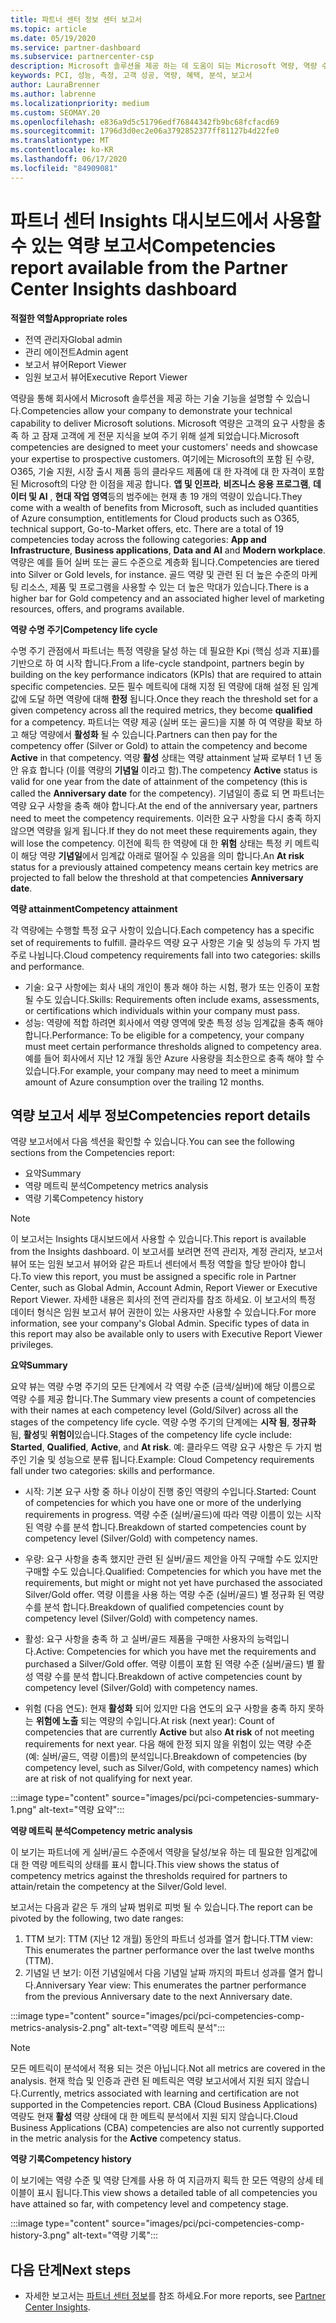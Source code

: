 ```yaml
---
title: 파트너 센터 정보 센터 보고서
ms.topic: article
ms.date: 05/19/2020
ms.service: partner-dashboard
ms.subservice: partnercenter-csp
description: Microsoft 솔루션을 제공 하는 데 도움이 되는 Microsoft 역량, 역량 수준 및 제품을 개선할 수 있는 방법을 확인 하세요.
keywords: PCI, 성능, 측정, 고객 성공, 역량, 혜택, 분석, 보고서
author: LauraBrenner
ms.author: labrenne
ms.localizationpriority: medium
ms.custom: SEOMAY.20
ms.openlocfilehash: e836a9d5c51796edf76844342fb9bc68fcfacd69
ms.sourcegitcommit: 1796d3d0ec2e06a3792852377ff81127b4d22fe0
ms.translationtype: MT
ms.contentlocale: ko-KR
ms.lasthandoff: 06/17/2020
ms.locfileid: "84909081"
---
```

# <a name="competencies-report-available-from-the-partner-center-insights-dashboard"></a><span data-ttu-id="d322e-104">파트너 센터 Insights 대시보드에서 사용할 수 있는 역량 보고서</span><span class="sxs-lookup"><span data-stu-id="d322e-104">Competencies report available from the Partner Center Insights dashboard</span></span>

<span data-ttu-id="d322e-105">**적절한 역할**</span><span class="sxs-lookup"><span data-stu-id="d322e-105">**Appropriate roles**</span></span>
- <span data-ttu-id="d322e-106">전역 관리자</span><span class="sxs-lookup"><span data-stu-id="d322e-106">Global admin</span></span>
- <span data-ttu-id="d322e-107">관리 에이전트</span><span class="sxs-lookup"><span data-stu-id="d322e-107">Admin agent</span></span>
- <span data-ttu-id="d322e-108">보고서 뷰어</span><span class="sxs-lookup"><span data-stu-id="d322e-108">Report Viewer</span></span>
- <span data-ttu-id="d322e-109">임원 보고서 뷰어</span><span class="sxs-lookup"><span data-stu-id="d322e-109">Executive Report Viewer</span></span>

<span data-ttu-id="d322e-110">역량을 통해 회사에서 Microsoft 솔루션을 제공 하는 기술 기능을 설명할 수 있습니다.</span><span class="sxs-lookup"><span data-stu-id="d322e-110">Competencies allow your company to demonstrate your technical capability to deliver Microsoft solutions.</span></span> <span data-ttu-id="d322e-111">Microsoft 역량은 고객의 요구 사항을 충족 하 고 잠재 고객에 게 전문 지식을 보여 주기 위해 설계 되었습니다.</span><span class="sxs-lookup"><span data-stu-id="d322e-111">Microsoft competencies are designed to meet your customers' needs and showcase your expertise to prospective customers.</span></span> <span data-ttu-id="d322e-112">여기에는 Microsoft의 포함 된 수량, O365, 기술 지원, 시장 출시 제품 등의 클라우드 제품에 대 한 자격에 대 한 자격이 포함 된 Microsoft의 다양 한 이점을 제공 합니다. **앱 및 인프라**, **비즈니스 응용 프로그램**, **데이터 및 AI** , **현대 작업 영역**등의 범주에는 현재 총 19 개의 역량이 있습니다.</span><span class="sxs-lookup"><span data-stu-id="d322e-112">They come with a wealth of benefits from Microsoft, such as included quantities of Azure consumption, entitlements for Cloud products such as O365, technical support, Go-to-Market offers, etc. There are a total of 19 competencies today across the following categories: **App and Infrastructure**, **Business applications**, **Data and AI** and **Modern workplace**.</span></span> <span data-ttu-id="d322e-113">역량은 예를 들어 실버 또는 골드 수준으로 계층화 됩니다.</span><span class="sxs-lookup"><span data-stu-id="d322e-113">Competencies are tiered into Silver or Gold levels, for instance.</span></span> <span data-ttu-id="d322e-114">골드 역량 및 관련 된 더 높은 수준의 마케팅 리소스, 제품 및 프로그램을 사용할 수 있는 더 높은 막대가 있습니다.</span><span class="sxs-lookup"><span data-stu-id="d322e-114">There is a higher bar for Gold competency and an associated higher level of marketing resources, offers, and programs available.</span></span>  

<span data-ttu-id="d322e-115">**역량 수명 주기**</span><span class="sxs-lookup"><span data-stu-id="d322e-115">**Competency life cycle**</span></span>

<span data-ttu-id="d322e-116">수명 주기 관점에서 파트너는 특정 역량을 달성 하는 데 필요한 Kpi (핵심 성과 지표)를 기반으로 하 여 시작 합니다.</span><span class="sxs-lookup"><span data-stu-id="d322e-116">From a life-cycle standpoint, partners begin by building on the key performance indicators (KPIs) that are required to attain specific competencies.</span></span> <span data-ttu-id="d322e-117">모든 필수 메트릭에 대해 지정 된 역량에 대해 설정 된 임계값에 도달 하면 역량에 대해 **한정** 됩니다.</span><span class="sxs-lookup"><span data-stu-id="d322e-117">Once they reach the threshold set for a given competency across all the required metrics, they become **qualified** for a competency.</span></span> <span data-ttu-id="d322e-118">파트너는 역량 제공 (실버 또는 골드)을 지불 하 여 역량을 확보 하 고 해당 역량에서 **활성화** 될 수 있습니다.</span><span class="sxs-lookup"><span data-stu-id="d322e-118">Partners can then pay for the competency offer (Silver or Gold) to attain the competency and become **Active** in that competency.</span></span> <span data-ttu-id="d322e-119">역량 **활성** 상태는 역량 attainment 날짜 로부터 1 년 동안 유효 합니다 (이를 역량의 **기념일** 이라고 함).</span><span class="sxs-lookup"><span data-stu-id="d322e-119">The competency **Active** status is valid for one year from the date of attainment of the competency (this is called the **Anniversary date** for the competency).</span></span> <span data-ttu-id="d322e-120">기념일이 종료 되 면 파트너는 역량 요구 사항을 충족 해야 합니다.</span><span class="sxs-lookup"><span data-stu-id="d322e-120">At the end of the anniversary year, partners need to meet the competency requirements.</span></span> <span data-ttu-id="d322e-121">이러한 요구 사항을 다시 충족 하지 않으면 역량을 잃게 됩니다.</span><span class="sxs-lookup"><span data-stu-id="d322e-121">If they do not meet these requirements again, they will lose the competency.</span></span> <span data-ttu-id="d322e-122">이전에 획득 한 역량에 대 한 **위험** 상태는 특정 키 메트릭이 해당 역량 **기념일**에서 임계값 아래로 떨어질 수 있음을 의미 합니다.</span><span class="sxs-lookup"><span data-stu-id="d322e-122">An **At risk** status for a previously attained competency means certain key metrics are projected to fall below the threshold at that competencies **Anniversary date**.</span></span>

<span data-ttu-id="d322e-123">**역량 attainment**</span><span class="sxs-lookup"><span data-stu-id="d322e-123">**Competency attainment**</span></span>

<span data-ttu-id="d322e-124">각 역량에는 수행할 특정 요구 사항이 있습니다.</span><span class="sxs-lookup"><span data-stu-id="d322e-124">Each competency has a specific set of requirements to fulfill.</span></span> <span data-ttu-id="d322e-125">클라우드 역량 요구 사항은 기술 및 성능의 두 가지 범주로 나뉩니다.</span><span class="sxs-lookup"><span data-stu-id="d322e-125">Cloud competency requirements fall into two categories: skills and performance.</span></span>

- <span data-ttu-id="d322e-126">기술: 요구 사항에는 회사 내의 개인이 통과 해야 하는 시험, 평가 또는 인증이 포함 될 수도 있습니다.</span><span class="sxs-lookup"><span data-stu-id="d322e-126">Skills: Requirements often include exams, assessments, or certifications which individuals within your company must pass.</span></span>
- <span data-ttu-id="d322e-127">성능: 역량에 적합 하려면 회사에서 역량 영역에 맞춘 특정 성능 임계값을 충족 해야 합니다.</span><span class="sxs-lookup"><span data-stu-id="d322e-127">Performance: To be eligible for a competency, your company must meet certain performance thresholds aligned to competency area.</span></span> <span data-ttu-id="d322e-128">예를 들어 회사에서 지난 12 개월 동안 Azure 사용량을 최소한으로 충족 해야 할 수 있습니다.</span><span class="sxs-lookup"><span data-stu-id="d322e-128">For example, your company may need to meet a minimum amount of Azure consumption over the trailing 12 months.</span></span>

## <a name="competencies-report-details"></a><span data-ttu-id="d322e-129">역량 보고서 세부 정보</span><span class="sxs-lookup"><span data-stu-id="d322e-129">Competencies report details</span></span>

<span data-ttu-id="d322e-130">역량 보고서에서 다음 섹션을 확인할 수 있습니다.</span><span class="sxs-lookup"><span data-stu-id="d322e-130">You can see the following sections from the Competencies report:</span></span>

- <span data-ttu-id="d322e-131">요약</span><span class="sxs-lookup"><span data-stu-id="d322e-131">Summary</span></span>
- <span data-ttu-id="d322e-132">역량 메트릭 분석</span><span class="sxs-lookup"><span data-stu-id="d322e-132">Competency metrics analysis</span></span>
- <span data-ttu-id="d322e-133">역량 기록</span><span class="sxs-lookup"><span data-stu-id="d322e-133">Competency history</span></span>

 > [!NOTE]
 > <span data-ttu-id="d322e-134">이 보고서는 Insights 대시보드에서 사용할 수 있습니다.</span><span class="sxs-lookup"><span data-stu-id="d322e-134">This report is available from the Insights dashboard.</span></span> <span data-ttu-id="d322e-135">이 보고서를 보려면 전역 관리자, 계정 관리자, 보고서 뷰어 또는 임원 보고서 뷰어와 같은 파트너 센터에서 특정 역할을 할당 받아야 합니다.</span><span class="sxs-lookup"><span data-stu-id="d322e-135">To view this report, you must be assigned a specific role in Partner Center, such as Global Admin, Account Admin, Report Viewer or Executive Report Viewer.</span></span> <span data-ttu-id="d322e-136">자세한 내용은 회사의 전역 관리자를 참조 하세요. 이 보고서의 특정 데이터 형식은 임원 보고서 뷰어 권한이 있는 사용자만 사용할 수 있습니다.</span><span class="sxs-lookup"><span data-stu-id="d322e-136">For more information, see your company's Global Admin. Specific types of data in this report may also be available only to users with Executive Report Viewer privileges.</span></span>

<span data-ttu-id="d322e-137">**요약**</span><span class="sxs-lookup"><span data-stu-id="d322e-137">**Summary**</span></span>

<span data-ttu-id="d322e-138">요약 뷰는 역량 수명 주기의 모든 단계에서 각 역량 수준 (금색/실버)에 해당 이름으로 역량 수를 제공 합니다.</span><span class="sxs-lookup"><span data-stu-id="d322e-138">The Summary view presents a count of competencies with their names at each competency level (Gold/Silver) across all the stages of the competency life cycle.</span></span> <span data-ttu-id="d322e-139">역량 수명 주기의 단계에는 **시작 됨**, **정규화**됨, **활성**및 **위험이**있습니다.</span><span class="sxs-lookup"><span data-stu-id="d322e-139">Stages of the competency life cycle include: **Started**, **Qualified**, **Active**, and **At risk**.</span></span> <span data-ttu-id="d322e-140">예: 클라우드 역량 요구 사항은 두 가지 범주인 기술 및 성능으로 분류 됩니다.</span><span class="sxs-lookup"><span data-stu-id="d322e-140">Example: Cloud Competency requirements fall under two categories: skills and performance.</span></span>

- <span data-ttu-id="d322e-141">시작: 기본 요구 사항 중 하나 이상이 진행 중인 역량의 수입니다.</span><span class="sxs-lookup"><span data-stu-id="d322e-141">Started: Count of competencies for which you have one or more of the underlying requirements in progress.</span></span>
<span data-ttu-id="d322e-142">역량 수준 (실버/골드)에 따라 역량 이름이 있는 시작 된 역량 수를 분석 합니다.</span><span class="sxs-lookup"><span data-stu-id="d322e-142">Breakdown of started competencies count by competency level (Silver/Gold) with competency names.</span></span>

- <span data-ttu-id="d322e-143">우량: 요구 사항을 충족 했지만 관련 된 실버/골드 제안을 아직 구매할 수도 있지만 구매할 수도 있습니다.</span><span class="sxs-lookup"><span data-stu-id="d322e-143">Qualified: Competencies for which you have met the requirements, but might or might not yet have purchased the associated Silver/Gold offer.</span></span> <span data-ttu-id="d322e-144">역량 이름을 사용 하는 역량 수준 (실버/골드) 별 정규화 된 역량 수를 분석 합니다.</span><span class="sxs-lookup"><span data-stu-id="d322e-144">Breakdown of qualified competencies count by competency level (Silver/Gold) with competency names.</span></span>

- <span data-ttu-id="d322e-145">활성: 요구 사항을 충족 하 고 실버/골드 제품을 구매한 사용자의 능력입니다.</span><span class="sxs-lookup"><span data-stu-id="d322e-145">Active: Competencies for which you have met the requirements and purchased a Silver/Gold offer.</span></span> <span data-ttu-id="d322e-146">역량 이름이 포함 된 역량 수준 (실버/골드) 별 활성 역량 수를 분석 합니다.</span><span class="sxs-lookup"><span data-stu-id="d322e-146">Breakdown of active competencies count by competency level (Silver/Gold) with competency names.</span></span>

- <span data-ttu-id="d322e-147">위험 (다음 연도): 현재 **활성화** 되어 있지만 다음 연도의 요구 사항을 충족 하지 못하는 **위험에 노출** 되는 역량의 수입니다.</span><span class="sxs-lookup"><span data-stu-id="d322e-147">At risk (next year): Count of competencies that are currently **Active** but also **At risk** of not meeting requirements for next year.</span></span>
<span data-ttu-id="d322e-148">다음 해에 한정 되지 않을 위험이 있는 역량 수준 (예: 실버/골드, 역량 이름)의 분석입니다.</span><span class="sxs-lookup"><span data-stu-id="d322e-148">Breakdown of competencies (by competency level, such as Silver/Gold, with competency names) which are at risk of not qualifying for next year.</span></span>

:::image type="content" source="images/pci/pci-competencies-summary-1.png" alt-text="역량 요약":::

<span data-ttu-id="d322e-150">**역량 메트릭 분석**</span><span class="sxs-lookup"><span data-stu-id="d322e-150">**Competency metric analysis**</span></span>

<span data-ttu-id="d322e-151">이 보기는 파트너에 게 실버/골드 수준에서 역량을 달성/보유 하는 데 필요한 임계값에 대 한 역량 메트릭의 상태를 표시 합니다.</span><span class="sxs-lookup"><span data-stu-id="d322e-151">This view shows the status of competency metrics against the thresholds required for partners to attain/retain the competency at the Silver/Gold level.</span></span> 

<span data-ttu-id="d322e-152">보고서는 다음과 같은 두 개의 날짜 범위로 피벗 될 수 있습니다.</span><span class="sxs-lookup"><span data-stu-id="d322e-152">The report can be pivoted by the following, two date ranges:</span></span>

1. <span data-ttu-id="d322e-153">TTM 보기: TTM (지난 12 개월) 동안의 파트너 성과를 열거 합니다.</span><span class="sxs-lookup"><span data-stu-id="d322e-153">TTM view: This enumerates the partner performance over the last twelve months (TTM).</span></span>
2. <span data-ttu-id="d322e-154">기념일 년 보기: 이전 기념일에서 다음 기념일 날짜 까지의 파트너 성과를 열거 합니다.</span><span class="sxs-lookup"><span data-stu-id="d322e-154">Anniversary Year view: This enumerates the partner performance from the previous Anniversary date to the next Anniversary date.</span></span>

:::image type="content" source="images/pci/pci-competencies-comp-metrics-analysis-2.png" alt-text="역량 메트릭 분석":::

> [!NOTE]
 > <span data-ttu-id="d322e-156">모든 메트릭이 분석에서 적용 되는 것은 아닙니다.</span><span class="sxs-lookup"><span data-stu-id="d322e-156">Not all metrics are covered in the analysis.</span></span> <span data-ttu-id="d322e-157">현재 학습 및 인증과 관련 된 메트릭은 역량 보고서에서 지원 되지 않습니다.</span><span class="sxs-lookup"><span data-stu-id="d322e-157">Currently, metrics associated with learning and certification are not supported in the Competencies report.</span></span> <span data-ttu-id="d322e-158">CBA (Cloud Business Applications) 역량도 현재 **활성** 역량 상태에 대 한 메트릭 분석에서 지원 되지 않습니다.</span><span class="sxs-lookup"><span data-stu-id="d322e-158">Cloud Business Applications (CBA) competencies are also not currently supported in the metric analysis for the **Active** competency status.</span></span>

<span data-ttu-id="d322e-159">**역량 기록**</span><span class="sxs-lookup"><span data-stu-id="d322e-159">**Competency history**</span></span>

<span data-ttu-id="d322e-160">이 보기에는 역량 수준 및 역량 단계를 사용 하 여 지금까지 획득 한 모든 역량의 상세 테이블이 표시 됩니다.</span><span class="sxs-lookup"><span data-stu-id="d322e-160">This view shows a detailed table of all competencies you have attained so far, with competency level and competency stage.</span></span>

:::image type="content" source="images/pci/pci-competencies-comp-history-3.png" alt-text="역량 기록":::

## <a name="next-steps"></a><span data-ttu-id="d322e-162">다음 단계</span><span class="sxs-lookup"><span data-stu-id="d322e-162">Next steps</span></span>

- <span data-ttu-id="d322e-163">자세한 보고서는 [파트너 센터 정보](partner-center-insights.md)를 참조 하세요.</span><span class="sxs-lookup"><span data-stu-id="d322e-163">For more reports, see [Partner Center Insights](partner-center-insights.md).</span></span>
